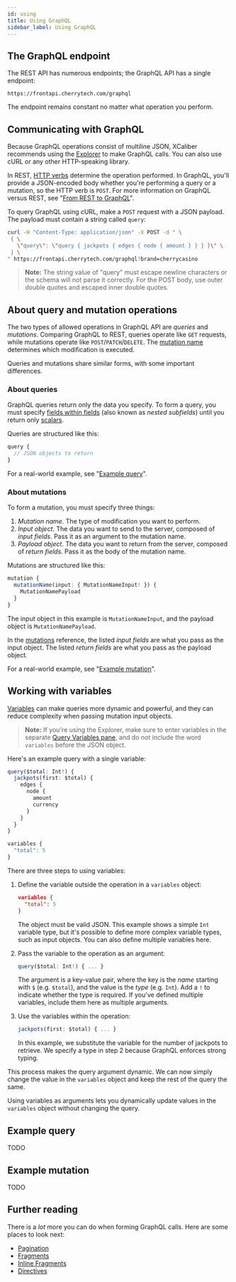```yaml
---
id: using
title: Using GraphQL
sidebar_label: Using GraphQL
---
```


## The GraphQL endpoint
The REST API has numerous endpoints; the GraphQL API has a single endpoint:

```
https://frontapi.cherrytech.com/graphql
```

The endpoint remains constant no matter what operation you perform.

## Communicating with GraphQL
Because GraphQL operations consist of multiline JSON, XCaliber recommends using the [Explorer](TODO) to make GraphQL calls. You can also use cURL or any other HTTP-speaking library.

In REST, [HTTP verbs](TODO) determine the operation performed. In GraphQL, you'll provide a JSON-encoded body whether you're performing a query or a mutation, so the HTTP verb is `POST`. For more information on GraphQL versus REST, see "[From REST to GraphQL](guides/graphql/from-rest.md)".

To query GraphQL using cURL, make a `POST` request with a JSON payload. The payload must contain a string called `query`:

```bash
curl -H "Content-Type: application/json" -X POST -d " \
 { \
   \"query\": \"query { jackpots { edges { node { amount } } } }\" \
 } \
" https://frontapi.cherrytech.com/graphql?brand=cherrycasino
```

> **Note:** The string value of "query" must escape newline characters or the schema will not parse it correctly. For the POST body, use outer double quotes and escaped inner double quotes.

## About query and mutation operations
The two types of allowed operations in GraphQL API are *queries* and *mutations*. Comparing GraphQL to REST, queries operate like `GET` requests, while mutations operate like `POST`/`PATCH`/`DELETE`. The [mutation name](TODO) determines which modification is executed.

Queries and mutations share similar forms, with some important differences.

### About queries
GraphQL queries return only the data you specify. To form a query, you must specify [fields within fields](guides/graphql/introduction.md#field) (also known as *nested subfields*) until you return only [scalars](TODO).

Queries are structured like this:
```ts
query {
  // JSON objects to return
}
```

For a real-world example, see "[Example query](#example-query)".

### About mutations
To form a mutation, you must specify three things:
1. *Mutation name*. The type of modification you want to perform.
2. *Input object*. The data you want to send to the server, composed of *input fields*. Pass it as an argument to the mutation name.
3. *Payload object*. The data you want to return from the server, composed of *return fields*. Pass it as the body of the mutation name.

Mutations are structured like this:
```ts
mutation {
  mutationName(input: { MutationNameInput! }) {
    MutationNamePayload
  }
}
```

The input object in this example is `MutationNameInput`, and the payload object is `MutationNamePayload`.

In the [mutations](TODO) reference, the listed *input fields* are what you pass as the input object. The listed *return fields* are what you pass as the payload object.

For a real-world example, see "[Example mutation](#example-mutation)".

## Working with variables
[Variables](https://graphql.org/learn/queries/#variables) can make queries more dynamic and powerful, and they can reduce complexity when passing mutation input objects.

> **Note:** If you're using the Explorer, make sure to enter variables in the separate [Query Variables pane](TODO), and do not include the word `variables` before the JSON object.

Here's an example query with a single variable:
```ts
query($total: Int!) {
  jackpots(first: $total) {
    edges {
      node {
        amount
        currency
      }
    }
  }
}

variables {
  "total": 5
}
```

There are three steps to using variables:

1. Define the variable outside the operation in a `variables` object:
    ```json
    variables {
      "total": 5
    }
    ```
	The object must be valid JSON. This example shows a simple `Int` variable type, but it's possible to define more complex variable types, such as input objects. You can also define multiple variables here.

2. Pass the variable to the operation as an argument:
    ```ts
	query($total: Int!) { ... }
	```
	The argument is a key-value pair, where the key is the *name* starting with `$` (e.g. `$total`), and the value is the *type* (e.g. `Int`). Add a `!` to indicate whether the type is required. If you've defined multiple variables, include them here as multiple arguments.

3. Use the variables within the operation:
    ```ts
	jackpots(first: $total) { ... }
	```
	In this example, we substitute the variable for the number of jackpots to retrieve. We specify a type in step 2 because GraphQL enforces strong typing.

This process makes the query argument dynamic. We can now simply change the value in the `variables` object and keep the rest of the query the same.

Using variables as arguments lets you dynamically update values in the `variables` object without changing the query.

## Example query

TODO

## Example mutation

TODO

## Further reading
There is a *lot* more you can do when forming GraphQL calls. Here are some places to look next:
* [Pagination](https://graphql.org/learn/pagination/)
* [Fragments](https://graphql.org/learn/queries/#fragments)
* [Inline Fragments](https://graphql.org/learn/queries/#inline-fragments)
* [Directives](https://graphql.org/learn/queries/#directives)
